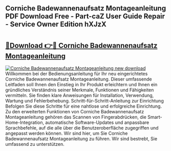## Corniche Badewannenaufsatz Montageanleitung PDF Download Free - Part-caZ User Guide Repair - Service Owner Edition hXJzX

# <h2><a href="http://df6xyq.blite.top/?on=Corniche+Badewannenaufsatz+Montageanleitung">🔗Download 👉🔴 Corniche Badewannenaufsatz Montageanleitung</a></h2>

[![Corniche Badewannenaufsatz Montageanleitung new download](https://i.imgur.com/lujVjoI.png)](http://df6xyq.blite.top/?on=Corniche+Badewannenaufsatz+Montageanleitung)
Willkommen bei der Bedienungsanleitung für Ihr neu eingerichtetes Corniche Badewannenaufsatz Montageanleitung. Dieser umfassende Leitfaden soll Ihnen den Einstieg in Ihr Produkt erleichtern und Ihnen ein gründliches Verständnis seiner Merkmale, Funktionen und Fähigkeiten vermitteln. Sie finden klare Anweisungen für Installation, Verwendung, Wartung und Fehlerbehebung. Schritt-für-Schritt-Anleitung zur Einrichtung Befolgen Sie diese Schritte für eine nahtlose und erfolgreiche Einrichtung. Zu den erweiterten Funktionen von Corniche Badewannenaufsatz Montageanleitung gehören das Scannen von Fingerabdrücken, die Smart-Home-Integration, automatische Software-Updates und anpassbare Sprachbefehle, auf die alle über die Benutzeroberfläche zugegriffen und angepasst werden können. Wir sind hier, um Sie Corniche Badewannenaufsatz Montageanleitung zu führen. Wir sind bestrebt, Sie umfassend zu unterstützen.
